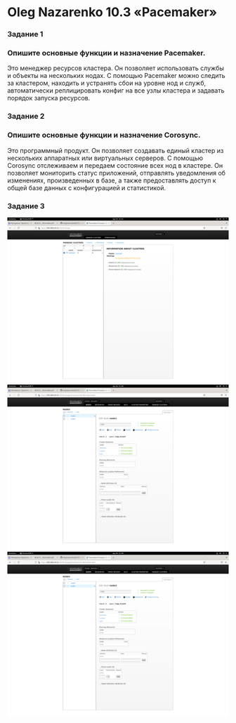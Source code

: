 # Oleg Nazarenko 10.3 «Pacemaker»

### Задание 1

### Опишите основные функции и назначение Pacemaker.
Это менеджер ресурсов кластера. Он позволяет использовать службы и объекты на нескольких нодах. С помощью Pacemaker можно следить за кластером, находить и устранять сбои на уровне нод и служб, автоматически реплицировать конфиг на все узлы кластера и задавать порядок запуска ресурсов.

### Задание 2

### Опишите основные функции и назначение Corosync.
Это программный продукт. Он позволяет создавать единый кластер из нескольких аппаратных или виртуальных серверов. С помощью Corosync отслеживаем и передаем состояние всех нод в кластере. Он позволяет мониторить статус приложений, отправлять уведомления об изменениях, произведенных в базе, а также предоставлять доступ к общей базе данных с конфигурацией и статистикой.

### Задание 3
![Monitoring](https://github.com/olegnazarenko92/SYS-17-Nazarenko-Zabbix2/blob/938b90da276dea4afc5c7b649080574c4b203c65/Screenshot%20from%202023-04-26%2022-01-49.png)
![Monitoring](https://github.com/olegnazarenko92/SYS-17-Nazarenko-Zabbix2/blob/746c6cd94d6818ec92f49d9da2ac6e068f685d2b/Screenshot%20from%202023-04-26%2021-59-18.png)
![Monitoring](https://github.com/olegnazarenko92/SYS-17-Nazarenko-Zabbix2/blob/224926caf54898116b140d9d74926f4eecb7088b/Screenshot%20from%202023-04-26%2021-59-23.png)
